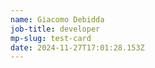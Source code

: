 ```yaml
---
name: Giacomo Debidda
job-title: developer
mp-slug: test-card
date: 2024-11-27T17:01:28.153Z
---
```

